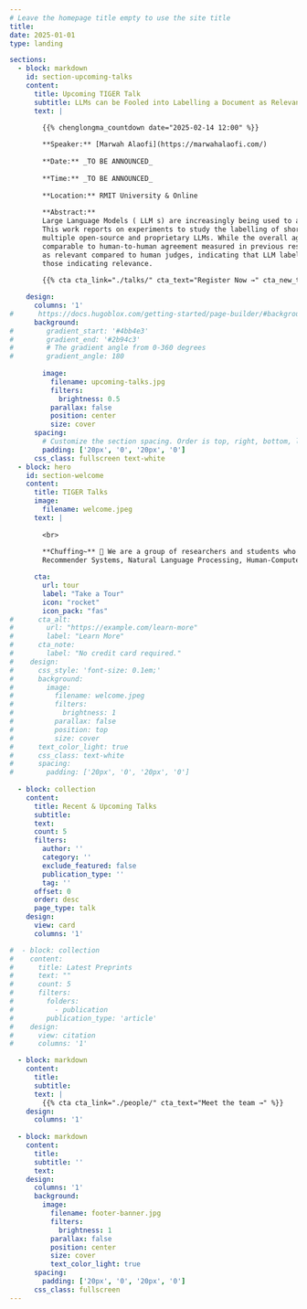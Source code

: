 ```yaml
---
# Leave the homepage title empty to use the site title
title:
date: 2025-01-01
type: landing

sections:
  - block: markdown
    id: section-upcoming-talks
    content:
      title: Upcoming TIGER Talk
      subtitle: LLMs can be Fooled into Labelling a Document as Relevant
      text: |

        {{% chenglongma_countdown date="2025-02-14 12:00" %}}
        
        **Speaker:** [Marwah Alaofi](https://marwahalaofi.com/)
        
        **Date:** _TO BE ANNOUNCED_
        
        **Time:** _TO BE ANNOUNCED_
        
        **Location:** RMIT University & Online
        
        **Abstract:**
        Large Language Models ( LLM s) are increasingly being used to assess the relevance of information objects. 
        This work reports on experiments to study the labelling of short texts (i.e., passages) for relevance, using 
        multiple open-source and proprietary LLMs. While the overall agreement of some LLM s with human judgements is
        comparable to human-to-human agreement measured in previous research, LLM s are more likely to label passages
        as relevant compared to human judges, indicating that LLM labels denoting non-relevance are more reliable than
        those indicating relevance.
        
        {{% cta cta_link="./talks/" cta_text="Register Now →" cta_new_tab="true" %}}

    design:
      columns: '1'
#      https://docs.hugoblox.com/getting-started/page-builder/#background
      background:
#        gradient_start: '#4bb4e3'
#        gradient_end: '#2b94c3'
#        # The gradient angle from 0-360 degrees
#        gradient_angle: 180
        
        image:
          filename: upcoming-talks.jpg
          filters:
            brightness: 0.5
          parallax: false
          position: center
          size: cover
      spacing:
        # Customize the section spacing. Order is top, right, bottom, left.
        padding: ['20px', '0', '20px', '0']
      css_class: fullscreen text-white
  - block: hero
    id: section-welcome
    content:
      title: TIGER Talks
      image:
        filename: welcome.jpeg
      text: |
        
        <br>
        
        **Chuffing~** 👋 We are a group of researchers and students who are passionate about Information Retrieval,
        Recommender Systems, Natural Language Processing, Human-Computer Interaction, Large Language Models, and beyond.

      cta:
        url: tour
        label: "Take a Tour"
        icon: "rocket"
        icon_pack: "fas"
#      cta_alt:
#        url: "https://example.com/learn-more"
#        label: "Learn More"
#      cta_note:
#        label: "No credit card required."
#    design:
#      css_style: 'font-size: 0.1em;'
#      background:
#        image: 
#          filename: welcome.jpeg
#          filters:
#            brightness: 1
#          parallax: false
#          position: top
#          size: cover
#      text_color_light: true
#      css_class: text-white      
#      spacing:
#        padding: ['20px', '0', '20px', '0']
  
  - block: collection
    content:
      title: Recent & Upcoming Talks
      subtitle:
      text:
      count: 5
      filters:
        author: ''
        category: ''
        exclude_featured: false
        publication_type: ''
        tag: ''
      offset: 0
      order: desc
      page_type: talk
    design:
      view: card
      columns: '1'

#  - block: collection
#    content:
#      title: Latest Preprints
#      text: ""
#      count: 5
#      filters:
#        folders:
#          - publication
#        publication_type: 'article'
#    design:
#      view: citation
#      columns: '1'

  - block: markdown
    content:
      title:
      subtitle:
      text: |
        {{% cta cta_link="./people/" cta_text="Meet the team →" %}}
    design:
      columns: '1'
  
  - block: markdown
    content:
      title:
      subtitle: ''
      text:
    design:
      columns: '1'
      background:
        image:
          filename: footer-banner.jpg
          filters:
            brightness: 1
          parallax: false
          position: center
          size: cover
          text_color_light: true
      spacing:
        padding: ['20px', '0', '20px', '0']
      css_class: fullscreen
---
```

